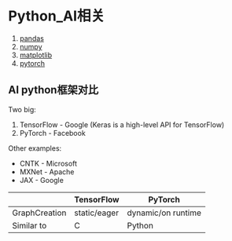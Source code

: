# Python_AI相关

1. [pandas](pandas/_pandas.md)
2. [numpy](numpy/_numpy.md)
3. [matplotlib](matplotlib/_matplotlib.md)
4. [pytorch](pytorch/_pytorch.md)

## AI python框架对比
Two big:
1. TensorFlow - Google (Keras is a high-level API for TensorFlow)
2. PyTorch - Facebook

Other examples:
* CNTK - Microsoft
* MXNet - Apache
* JAX - Google

|               | TensorFlow   | PyTorch            |
|---------------|--------------|--------------------|
| GraphCreation | static/eager | dynamic/on runtime |
| Similar to    | C            | Python             |
